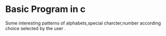 # Basic Program in c
 Some interesting patterns of alphabets,special charcter,number according choice selected by the user .
